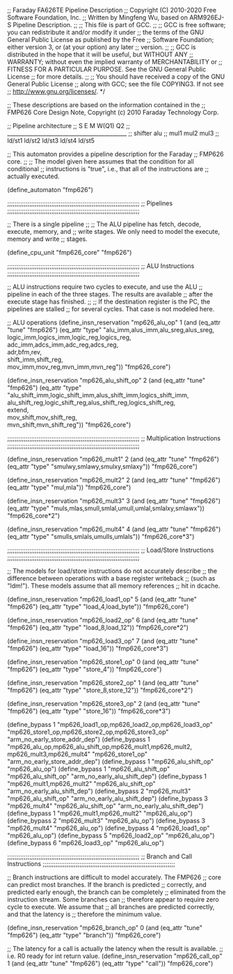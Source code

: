 ;; Faraday FA626TE Pipeline Description
;; Copyright (C) 2010-2020 Free Software Foundation, Inc.
;; Written by Mingfeng Wu, based on ARM926EJ-S Pipeline Description.
;;
;; This file is part of GCC.
;;
;; GCC is free software; you can redistribute it and/or modify it under
;; the terms of the GNU General Public License as published by the Free
;; Software Foundation; either version 3, or (at your option) any later
;; version.
;;
;; GCC is distributed in the hope that it will be useful, but WITHOUT ANY
;; WARRANTY; without even the implied warranty of MERCHANTABILITY or
;; FITNESS FOR A PARTICULAR PURPOSE.  See the GNU General Public License
;; for more details.
;;
;; You should have received a copy of the GNU General Public License
;; along with GCC; see the file COPYING3.  If not see
;; <http://www.gnu.org/licenses/>.  */

;; These descriptions are based on the information contained in the
;; FMP626 Core Design Note, Copyright (c) 2010 Faraday Technology Corp.

;; Pipeline architecture
;;	S	E	M	W(Q1)	Q2
;;   ___________________________________________
;;    shifter alu
;;    mul1    mul2    mul3
;;    ld/st1  ld/st2  ld/st3  ld/st4  ld/st5

;; This automaton provides a pipeline description for the Faraday
;; FMP626 core.
;;
;; The model given here assumes that the condition for all conditional
;; instructions is "true", i.e., that all of the instructions are
;; actually executed.

(define_automaton "fmp626")

;;;;;;;;;;;;;;;;;;;;;;;;;;;;;;;;;;;;;;;;;;;;;;;;;;;;;;;;;;;;;;;;;;;;;;;;
;; Pipelines
;;;;;;;;;;;;;;;;;;;;;;;;;;;;;;;;;;;;;;;;;;;;;;;;;;;;;;;;;;;;;;;;;;;;;;;;

;; There is a single pipeline
;;
;;   The ALU pipeline has fetch, decode, execute, memory, and
;;   write stages.  We only need to model the execute, memory and write
;;   stages.

(define_cpu_unit "fmp626_core" "fmp626")

;;;;;;;;;;;;;;;;;;;;;;;;;;;;;;;;;;;;;;;;;;;;;;;;;;;;;;;;;;;;;;;;;;;;;;;;
;; ALU Instructions
;;;;;;;;;;;;;;;;;;;;;;;;;;;;;;;;;;;;;;;;;;;;;;;;;;;;;;;;;;;;;;;;;;;;;;;;

;; ALU instructions require two cycles to execute, and use the ALU
;; pipeline in each of the three stages.  The results are available
;; after the execute stage has finished.
;;
;; If the destination register is the PC, the pipelines are stalled
;; for several cycles.  That case is not modeled here.

;; ALU operations
(define_insn_reservation "mp626_alu_op" 1
 (and (eq_attr "tune" "fmp626")
      (eq_attr "type" "alu_imm,alus_imm,alu_sreg,alus_sreg,\
                       logic_imm,logics_imm,logic_reg,logics_reg,\
                       adc_imm,adcs_imm,adc_reg,adcs_reg,\
                       adr,bfm,rev,\
                       shift_imm,shift_reg,\
                       mov_imm,mov_reg,mvn_imm,mvn_reg"))
 "fmp626_core")

(define_insn_reservation "mp626_alu_shift_op" 2
 (and (eq_attr "tune" "fmp626")
      (eq_attr "type" "alu_shift_imm,logic_shift_imm,alus_shift_imm,logics_shift_imm,\
                       alu_shift_reg,logic_shift_reg,alus_shift_reg,logics_shift_reg,\
                       extend,\
                       mov_shift,mov_shift_reg,\
                       mvn_shift,mvn_shift_reg"))
 "fmp626_core")

;;;;;;;;;;;;;;;;;;;;;;;;;;;;;;;;;;;;;;;;;;;;;;;;;;;;;;;;;;;;;;;;;;;;;;;;
;; Multiplication Instructions
;;;;;;;;;;;;;;;;;;;;;;;;;;;;;;;;;;;;;;;;;;;;;;;;;;;;;;;;;;;;;;;;;;;;;;;;

(define_insn_reservation "mp626_mult1" 2
 (and (eq_attr "tune" "fmp626")
      (eq_attr "type" "smulwy,smlawy,smulxy,smlaxy"))
 "fmp626_core")

(define_insn_reservation "mp626_mult2" 2
 (and (eq_attr "tune" "fmp626")
      (eq_attr "type" "mul,mla"))
 "fmp626_core")

(define_insn_reservation "mp626_mult3" 3
 (and (eq_attr "tune" "fmp626")
      (eq_attr "type" "muls,mlas,smull,smlal,umull,umlal,smlalxy,smlawx"))
 "fmp626_core*2")

(define_insn_reservation "mp626_mult4" 4
 (and (eq_attr "tune" "fmp626")
      (eq_attr "type" "smulls,smlals,umulls,umlals"))
 "fmp626_core*3")

;;;;;;;;;;;;;;;;;;;;;;;;;;;;;;;;;;;;;;;;;;;;;;;;;;;;;;;;;;;;;;;;;;;;;;;;
;; Load/Store Instructions
;;;;;;;;;;;;;;;;;;;;;;;;;;;;;;;;;;;;;;;;;;;;;;;;;;;;;;;;;;;;;;;;;;;;;;;;

;; The models for load/store instructions do not accurately describe
;; the difference between operations with a base register writeback
;; (such as "ldm!").  These models assume that all memory references
;; hit in dcache.

(define_insn_reservation "mp626_load1_op" 5
 (and (eq_attr "tune" "fmp626")
      (eq_attr "type" "load_4,load_byte"))
 "fmp626_core")

(define_insn_reservation "mp626_load2_op" 6
 (and (eq_attr "tune" "fmp626")
      (eq_attr "type" "load_8,load_12"))
 "fmp626_core*2")

(define_insn_reservation "mp626_load3_op" 7
 (and (eq_attr "tune" "fmp626")
      (eq_attr "type" "load_16"))
 "fmp626_core*3")

(define_insn_reservation "mp626_store1_op" 0
 (and (eq_attr "tune" "fmp626")
      (eq_attr "type" "store_4"))
 "fmp626_core")

(define_insn_reservation "mp626_store2_op" 1
 (and (eq_attr "tune" "fmp626")
      (eq_attr "type" "store_8,store_12"))
 "fmp626_core*2")

(define_insn_reservation "mp626_store3_op" 2
 (and (eq_attr "tune" "fmp626")
      (eq_attr "type" "store_16"))
 "fmp626_core*3")

(define_bypass 1 "mp626_load1_op,mp626_load2_op,mp626_load3_op"
                 "mp626_store1_op,mp626_store2_op,mp626_store3_op"
                 "arm_no_early_store_addr_dep")
(define_bypass 1 "mp626_alu_op,mp626_alu_shift_op,mp626_mult1,mp626_mult2,\
                  mp626_mult3,mp626_mult4" "mp626_store1_op"
                 "arm_no_early_store_addr_dep")
(define_bypass 1 "mp626_alu_shift_op" "mp626_alu_op")
(define_bypass 1 "mp626_alu_shift_op" "mp626_alu_shift_op"
                 "arm_no_early_alu_shift_dep")
(define_bypass 1 "mp626_mult1,mp626_mult2" "mp626_alu_shift_op"
                 "arm_no_early_alu_shift_dep")
(define_bypass 2 "mp626_mult3" "mp626_alu_shift_op"
                 "arm_no_early_alu_shift_dep")
(define_bypass 3 "mp626_mult4" "mp626_alu_shift_op"
                 "arm_no_early_alu_shift_dep")
(define_bypass 1 "mp626_mult1,mp626_mult2" "mp626_alu_op")
(define_bypass 2 "mp626_mult3" "mp626_alu_op")
(define_bypass 3 "mp626_mult4" "mp626_alu_op")
(define_bypass 4 "mp626_load1_op" "mp626_alu_op")
(define_bypass 5 "mp626_load2_op" "mp626_alu_op")
(define_bypass 6 "mp626_load3_op" "mp626_alu_op")

;;;;;;;;;;;;;;;;;;;;;;;;;;;;;;;;;;;;;;;;;;;;;;;;;;;;;;;;;;;;;;;;;;;;;;;;
;; Branch and Call Instructions
;;;;;;;;;;;;;;;;;;;;;;;;;;;;;;;;;;;;;;;;;;;;;;;;;;;;;;;;;;;;;;;;;;;;;;;;

;; Branch instructions are difficult to model accurately.  The FMP626
;; core can predict most branches.  If the branch is predicted
;; correctly, and predicted early enough, the branch can be completely
;; eliminated from the instruction stream.  Some branches can
;; therefore appear to require zero cycle to execute.  We assume that
;; all branches are predicted correctly, and that the latency is
;; therefore the minimum value.

(define_insn_reservation "mp626_branch_op" 0
 (and (eq_attr "tune" "fmp626")
      (eq_attr "type" "branch"))
 "fmp626_core")

;; The latency for a call is actually the latency when the result is available.
;; i.e. R0 ready for int return value.
(define_insn_reservation "mp626_call_op" 1
 (and (eq_attr "tune" "fmp626")
      (eq_attr "type" "call"))
 "fmp626_core")

